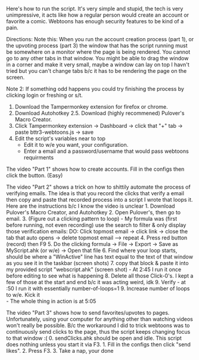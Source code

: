 Here's how to run the script. It's very simple and stupid, the tech is very unimpressive, it acts like
how a regular person would create an account or favorite a comic. Webtoons has enough security features to be kind of a pain.

Directions:
Note this: When you run the account creation process (part 1), or the upvoting process (part 3) the window 
that has the script running must be somewhere on a monitor where the page is being rendered. 
You cannot go to any other tabs in that window. You might be able to drag the window in a corner and make it very small, maybe a window can lay on top I havn't tried but you can't change tabs b/c it has to be rendering the page on the screen.

Note 2: If something odd happens you could try finishing the process by clicking login or freshing or s/t.

1. Download the Tampermonkey extension for firefox or chrome.
2. Download Autohotkey
2.5. Download (highly recommened) Pulover's Macro Creator.
3. Click Tampermonkey extension -> Dashboard -> click that "+" tab -> paste bttr3-webtoons.js -> save
4. Edit the script's variables near to top
    - Edit it to w/e you want, your configuration. 
    - Enter a email and a password/username that would pass webtoons requirments

The video "Part 1" shows how to create accounts. Fill in the configs then click the button. (Easy)

The video "Part 2" shows a trick on how to shittily automate the process of verifying emails. 
The idea is that you record the clicks that verify a email then copy and paste that recorded process into a script I wrote that loops it. Here are the instructions b/c I know the video is unclear
    1. Download Pulover's Macro Creator, and Autohotkey
    2. Open Pulover's, then go to email.
    3. (Figure out a clicking pattern to loop)
        - My formula was (first before running, not even recording) use the search to filter & only display those verification emails: 
        DO: Click topmost email -> click link -> close the tab that auto opens -> delete topmost email --> repeat
    4. Press red button (record) then F9
    5. Do the clicking formula -> File -> Export -> Save as MyScript.ahk (or w/e) -> Open that file
    6. Find where your loop starts, should be where a "WinActive" line has text equal to the text of that window as you see it in the taskbar (screen shots)
    7. copy that block & paste it into my provided script "webscript.ahk" (screen shot)
        - At 2:45 I run it once before editing to see what is happening
    8. Delete all those Click-0's. I kept a few of those at the start and end b/c it was acting weird, idk
    9. Verify
        - at :50 I run it with essentially number-of-loops=1
    9. Increase number of loops to w/e. Kick it  
        - The whole thing in action is at 5:05



The video "Part 3" shows how to send favorites/upvotes to pages. 
Unfortunately, using your computer for anything other than watching videos won't really be possible.
B/c the workaround I did to trick webtoons was to continuously send clicks to the page, thus the script keeps changing focus to that window :(
    0. sendClicks.ahk should be open and idle. This script does nothing unless you start it via F3.
    1. Fill in the configs then click "send likes".
    2. Press F3. 
    3. Take a nap, your done


